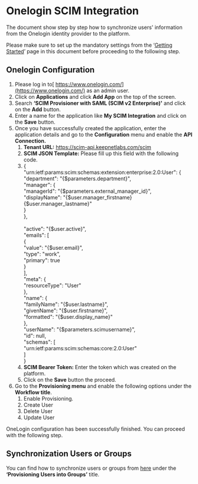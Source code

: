 # Onelogin SCIM Integration

The document show step by step how to synchronize users' information from the Onelogin identity provider to the platform.

Please make sure to set up the mandatory settings from the ‘[Getting Started](getting-started-with-scim.md)’ page in this document before proceeding to the following step.

## **Onelogin Configuration**

1. Please log in to[ https://www.onelogin.com/](https://www.onelogin.com/) as an admin user.
2. Click on **Applications** and click **Add App** on the top of the screen.
3. Search **‘SCIM Provisioner with SAML (SCIM v2 Enterprise)'** and click on the **Add** button.
4. Enter a name for the application like **My SCIM Integration** and click on the **Save** button.
5. Once you have successfully created the application, enter the application details and go to the **Configuration** menu and enable the **API Connection.**
   1. **Tenant URL:** https://scim-api.keepnetlabs.com/scim
   2. **SCIM JSON Template:** Please fill up this field with the following code.
   3. { \
      "urn:ietf:params:scim:schemas:extension:enterprise:2.0:User": { \
      "department": "{$parameters.department}", \
      "manager": {\
      "managerId": "{$parameters.external\_manager\_id}", \
      "displayName": "{$user.manager\_firstname} {$user.manager\_lastname}" \
      }\
      },\
      \
      "active": "{$user.active}", \
      "emails": \[ \
      &#x20; { \
      &#x20;  "value": "{$user.email}", \
      &#x20;      "type": "work",\
      &#x20;      "primary": true \
      &#x20; } \
      ], \
      "meta": {\
      &#x20; "resourceType": "User" \
      },\
      "name": { \
      "familyName": "{$user.lastname}", \
      &#x20;    "givenName": "{$user.firstname}",\
      &#x20;    "formatted": "{$user.display\_name}"\
      },\
      "userName": "{$parameters.scimusername}", \
      "id": null, \
      "schemas": \[ \
      &#x20;   "urn:ietf:params:scim:schemas:core:2.0:User" \
      ] \
      }
   4. **SCIM Bearer Token:** Enter the token which was created on the platform.
   5. Click on the **Save** button the proceed.
6. Go to the **Provisioning menu** and enable the following options under the **Workflow title**.
   1. Enable Provisioning.&#x20;
   2. Create User&#x20;
   3. Delete User&#x20;
   4. Update User

OneLogin configuration has been successfully finished. You can proceed with the following step.

## **Synchronization Users or Groups**

You can find how to synchronize users or groups from [here](https://developers.onelogin.com/scim/create-app) under the **‘Provisioning Users into Groups’** title.
